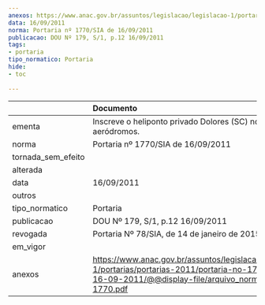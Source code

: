 ```yaml
---
anexos: https://www.anac.gov.br/assuntos/legislacao/legislacao-1/portarias/portarias-2011/portaria-no-1770-sia-de-16-09-2011/@@display-file/arquivo_norma/PA2011-1770.pdf
data: 16/09/2011
norma: Portaria nº 1770/SIA de 16/09/2011
publicacao: DOU Nº 179, S/1, p.12 16/09/2011
tags:
- portaria
tipo_normatico: Portaria
hide: 
- toc 
 
---
```


|                    | Documento                                                                                                                                                         |
|:-------------------|:------------------------------------------------------------------------------------------------------------------------------------------------------------------|
| ementa             | Inscreve o heliponto privado Dolores (SC) no cadastro de aeródromos.                                                                                              |
| norma              | Portaria nº 1770/SIA de 16/09/2011                                                                                                                                |
| tornada_sem_efeito |                                                                                                                                                                   |
| alterada           |                                                                                                                                                                   |
| data               | 16/09/2011                                                                                                                                                        |
| outros             |                                                                                                                                                                   |
| tipo_normatico     | Portaria                                                                                                                                                          |
| publicacao         | DOU Nº 179, S/1, p.12 16/09/2011                                                                                                                                  |
| revogada           | Portaria Nº 78/SIA, de 14 de janeiro de 2015                                                                                                                      |
| em_vigor           |                                                                                                                                                                   |
| anexos             | https://www.anac.gov.br/assuntos/legislacao/legislacao-1/portarias/portarias-2011/portaria-no-1770-sia-de-16-09-2011/@@display-file/arquivo_norma/PA2011-1770.pdf |